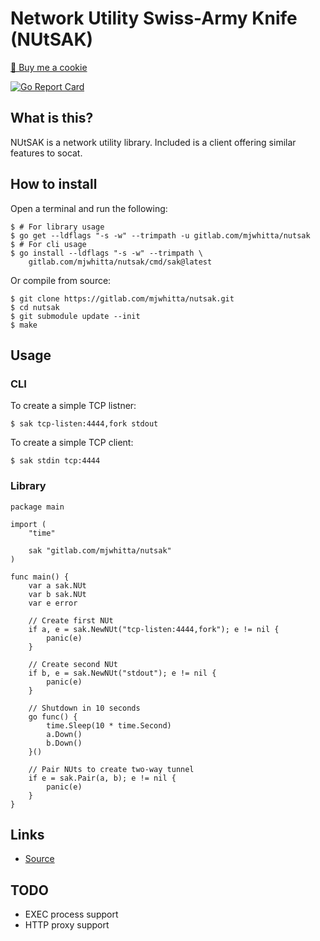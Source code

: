 # Network Utility Swiss-Army Knife (NUtSAK)

<a href="https://www.buymeacoffee.com/mjwhitta">🍪 Buy me a cookie</a>

[![Go Report Card](https://goreportcard.com/badge/gitlab.com/mjwhitta/nutsak)](https://goreportcard.com/report/gitlab.com/mjwhitta/nutsak)

## What is this?

NUtSAK is a network utility library. Included is a client offering
similar features to socat.

## How to install

Open a terminal and run the following:

```
$ # For library usage
$ go get --ldflags "-s -w" --trimpath -u gitlab.com/mjwhitta/nutsak
$ # For cli usage
$ go install --ldflags "-s -w" --trimpath \
    gitlab.com/mjwhitta/nutsak/cmd/sak@latest
```

Or compile from source:

```
$ git clone https://gitlab.com/mjwhitta/nutsak.git
$ cd nutsak
$ git submodule update --init
$ make
```

## Usage

### CLI

To create a simple TCP listner:

```
$ sak tcp-listen:4444,fork stdout
```

To create a simple TCP client:

```
$ sak stdin tcp:4444
```

### Library

```
package main

import (
    "time"

    sak "gitlab.com/mjwhitta/nutsak"
)

func main() {
    var a sak.NUt
    var b sak.NUt
    var e error

    // Create first NUt
    if a, e = sak.NewNUt("tcp-listen:4444,fork"); e != nil {
        panic(e)
    }

    // Create second NUt
    if b, e = sak.NewNUt("stdout"); e != nil {
        panic(e)
    }

    // Shutdown in 10 seconds
    go func() {
        time.Sleep(10 * time.Second)
        a.Down()
        b.Down()
    }()

    // Pair NUts to create two-way tunnel
    if e = sak.Pair(a, b); e != nil {
        panic(e)
    }
}
```

## Links

- [Source](https://gitlab.com/mjwhitta/nutsak)

## TODO

- EXEC process support
- HTTP proxy support
